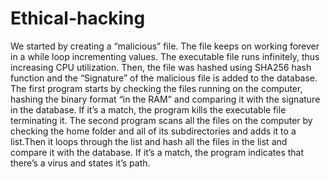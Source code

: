 # Ethical-hacking
We started by creating a “malicious” file. The file keeps on working forever in a while loop incrementing values. 
The executable file runs infinitely, thus increasing CPU utilization. Then, the file was hashed using SHA256 hash function and the “Signature” of the malicious file is added to the database.
The first program starts by checking the files running on the computer, hashing the binary format “in the RAM” and comparing it with the signature in the database. 
If it’s a match, the program kills the executable file terminating it.
The second program scans all the files on the computer by checking the home folder and all of its subdirectories and adds it to a list.Then it loops through the list and hash all the files in the list and compare it with the database.
If it’s a match, the program indicates that there’s a virus and states it’s path.
